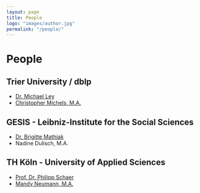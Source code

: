 ```yaml
---
layout: page
title: People
logo: "images/author.jpg"
permalink: "/people/"
---
```


<h1>People</h1>

## Trier University / dblp

- [Dr. Michael Ley](http://dblp.uni-trier.de/db/about/ml/)
- [Christopher Michels, M.A.](https://www.uni-trier.de/index.php?id=9427&L=2)

## GESIS - Leibniz-Institute for the Social Sciences

- [Dr. Brigitte Mathiak](https://www.gesis.org/person/brigitte.mathiak)
- Nadine Dulisch, M.A.

## TH Köln - University of Applied Sciences

- [Prof. Dr. Philipp Schaer](https://ir.web.th-koeln.de/people/philipp-schaer)
- [Mandy Neumann, M.A.](https://ir.web.th-koeln.de/people/mandy-neumann)
